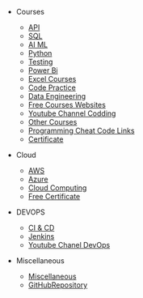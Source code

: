 * Courses

  * [API](api.md)
  * [SQL](sql.md)
  * [AI ML](ml.md)
  * [Python](python.md)
  * [Testing](Testing.md)
  * [Power Bi](powerbi.md)
  * [Excel Courses](ExcelCourses.md)
  * [Code Practice](CodePractice.md)
  * [Data Engineering](DataEngineeringCourses.md)
  * [Free Courses Websites](FreeCourcesWebsites.md)
  * [Youtube Channel Codding](YoutubeChannelforCodding.md)
  * [Other Courses](Cources.md)
  * [Programming Cheat Code Links](ProgrammingCheatCodeLinks.md)
  * [Certificate](CodingCertificate.md)

* Cloud

  * [AWS](AWS.md)
  * [Azure](Azure.md)
  * [Cloud Computing](CloudComputing.md)
  * [Free Certificate](FreeCloudComputingwithCertificate.md)
  
* DEVOPS
  * [CI & CD](CICD.md)
  * [Jenkins](Jenkins.md)
  * [Youtube Chanel DevOps](YoutubeChanelToDevOps.md)  
  
* Miscellaneous

  * [Miscellaneous](Miscellaneous.md)
  * [GitHubRepository](GitHubRepository.md)